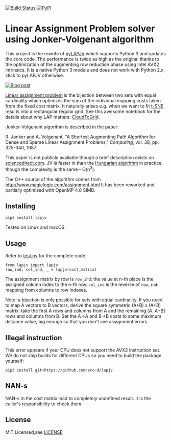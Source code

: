 [![Build Status](https://travis-ci.org/src-d/lapjv.svg?branch=master)](https://travis-ci.org/src-d/lapjv) [![PyPI](https://img.shields.io/pypi/v/lapjv.svg)](https://pypi.python.org/pypi/lapjv)

Linear Assignment Problem solver using Jonker-Volgenant algorithm
==================================================================

This project is the rewrite of [pyLAPJV](https://github.com/hrldcpr/pyLAPJV) which
supports Python 3 and updates the core code. The performance is twice as high as
the original thanks to the optimization of the augmenting row reduction phase
using Intel AVX2 intrinsics. It is a native Python 3 module and does
not work with Python 2.x, stick to pyLAPJV otherwise.

[![Blog post](https://blog.sourced.tech/post/lapjv/mapping.png)](https://blog.sourced.tech/post/lapjv/)

[Linear assignment problem](https://en.wikipedia.org/wiki/Assignment_problem)
is the bijection between two sets with equal cardinality which optimizes the sum
of the individual mapping costs taken from the fixed cost matrix. It naturally
arises e.g. when we want to fit [t-SNE](https://lvdmaaten.github.io/tsne/) results
into a rectangular regular grid.
See this awesome notebook for the details about why LAP matters:
[CloudToGrid](https://github.com/kylemcdonald/CloudToGrid/blob/master/CloudToGrid.ipynb).

Jonker-Volgenant algorithm is described in the paper:

R. Jonker and A. Volgenant, "A Shortest Augmenting Path Algorithm for Dense and Sparse Linear Assignment Problems," _Computing_, vol. 38, pp. 325-340, 1987.

This paper is not publicly available though a brief description exists on
[sciencedirect.com](http://www.sciencedirect.com/science/article/pii/S0166218X99001729).
JV is faster in than the [Hungarian algorithm](https://en.wikipedia.org/wiki/Hungarian_algorithm) in practice,
though the complexity is the same - O(n<sup>3</sup>).

The C++ source of the algorithm comes from http://www.magiclogic.com/assignment.html
It has been reworked and partially optimized with OpenMP 4.0 SIMD.

Installing
----------
```
pip3 install lapjv
```
Tested on Linux and macOS.

Usage
-----
Refer to [test.py](test.py) for the complete code.

```
from lapjv import lapjv
row_ind, col_ind, _ = lapjv(cost_matrix)
```

The assignment matrix by row is `row_ind`: the value at n-th place is the assigned column index to the n-th row.
`col_ind` is the reverse of `row_ind`: mapping from columns to row indexes.

Note: a bijection is only possible for sets with equal cardinality. If you need to map A vectors to B vectors,
derive the square symmetric (A+B) x (A+B) matrix: take the first A rows and columns from A and
the remaining [A..A+B] rows and columns from B. Set the A->A and B->B costs to some maximum distance value,
big enough so that you don't see assignment errors.

Illegal instruction
-------------------

This error appears if your CPU does not support the AVX2 instruction set. We do not ship builds for different CPUs so you need to build the package yourself:

```
pip3 install git+https://github.com/src-d/lapjv
```

NAN-s
-----

NAN-s in the cost matrix lead to completely undefined result. It is the caller's responsibility to check them.

License
-------
MIT Licensed,see [LICENSE](LICENSE)
